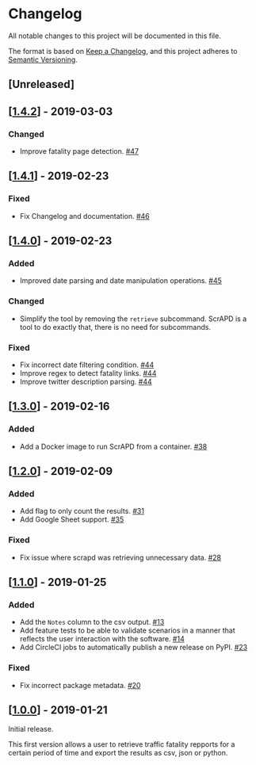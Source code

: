 # Changelog

All notable changes to this project will be documented in this file.

The format is based on [Keep a Changelog](https://keepachangelog.com/en/1.0.0/),
and this project adheres to [Semantic Versioning](https://semver.org/spec/v2.0.0.html).

## [Unreleased]

## [[1.4.2]] - 2019-03-03

### Changed

- Improve fatality page detection. [#47]

## [[1.4.1]] - 2019-02-23

### Fixed

- Fix Changelog and documentation. [#46]

## [[1.4.0]] - 2019-02-23

### Added

- Improved date parsing and date manipulation operations. [#45]

### Changed

- Simplify the tool by removing the `retrieve` subcommand. ScrAPD is a tool to do exactly that, there is no need for
  subcommands.

### Fixed

- Fix incorrect date filtering condition. [#44]
- Improve regex to detect fatality links. [#44]
- Improve twitter description parsing. [#44]

## [[1.3.0]] - 2019-02-16

### Added

- Add a Docker image to run ScrAPD from a container. [#38]

## [[1.2.0]] - 2019-02-09

### Added

- Add flag to only count the results. [#31]
- Add Google Sheet support. [#35]

### Fixed

- Fix issue where scrapd was retrieving unnecessary data. [#28]

## [[1.1.0]] - 2019-01-25

### Added

- Add the `Notes` column to the csv output. [#13]
- Add feature tests to be able to validate scenarios in a manner that reflects the user interaction with the software. [#14]
- Add CircleCI jobs to automatically publish a new release on PyPI. [#23]

### Fixed

- Fix incorrect package metadata. [#20]

## [[1.0.0]] - 2019-01-21

Initial release.

This first version allows a user to retrieve traffic fatality repports for a certain period of time and export the results as csv, json or python.

[//]: # (Release links)
[1.0.0]: https://github.com/rgreinho/scrapd/releases/1.0.0
[1.1.0]: https://github.com/rgreinho/scrapd/releases/1.1.0
[1.2.0]: https://github.com/rgreinho/scrapd/releases/1.2.0
[1.3.0]: https://github.com/rgreinho/scrapd/releases/1.3.0
[1.4.0]: https://github.com/rgreinho/scrapd/releases/1.4.0
[1.4.1]: https://github.com/rgreinho/scrapd/releases/1.4.1
[1.4.2]: https://github.com/rgreinho/scrapd/releases/1.4.2

[//]: # (Issue/PR links)
[#13]: https://github.com/rgreinho/scrapd/issues/13
[#14]: https://github.com/rgreinho/scrapd/issues/14
[#20]: https://github.com/rgreinho/scrapd/issues/20
[#23]: https://github.com/rgreinho/scrapd/issues/23
[#28]: https://github.com/rgreinho/scrapd/issues/28
[#31]: https://github.com/rgreinho/scrapd/issues/31
[#35]: https://github.com/rgreinho/scrapd/issues/35
[#38]: https://github.com/rgreinho/scrapd/issues/38
[#44]: https://github.com/rgreinho/scrapd/pull/44
[#45]: https://github.com/rgreinho/scrapd/pull/45
[#46]: https://github.com/rgreinho/scrapd/pull/46
[#47]: https://github.com/rgreinho/scrapd/pull/47
